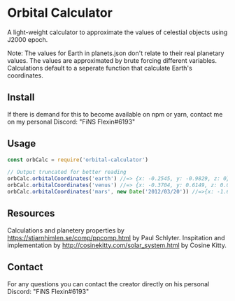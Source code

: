 # Orbital Calculator
A light-weight calculator to approximate the values of celestial objects using J2000 epoch.

Note: The values for Earth in planets.json don't relate to their real planetary values. The values are approximated by brute forcing different variables. Calculations default to a seperate function that calculate Earth's coordinates.

## Install
If there is demand for this to become available on npm or yarn, contact me on my personal Discord: "FiNS Flexin#6193"

## Usage
```js
const orbCalc = require('orbital-calculator')

// Output truncated for better reading
orbCalc.orbitalCoordinates('earth') //=> {x: -0.2545, y: -0.9829, z: 0}
orbCalc.orbitalCoordinates('venus') //=> {x: -0.3704, y: 0.6149, z: 0.0296}
orbCalc.orbitalCoordinates('mars', new Date('2012/03/20')) //=>{x: -1.6386,y: 0.2646,z: 0.0458}
```

## Resources
Calculations and planetery properties by https://stjarnhimlen.se/comp/ppcomp.html by Paul Schlyter.
Inspitation and implementation by http://cosinekitty.com/solar_system.html by Cosine Kitty.

## Contact
For any questions you can contact the creator directly on his personal Discord: "FiNS Flexin#6193"
